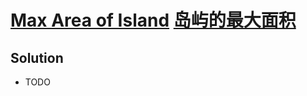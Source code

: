 # [Max Area of Island](https://leetcode.com/problems/max-area-of-island/) [岛屿的最大面积](https://leetcode-cn.com/problems/max-area-of-island/)

## Solution
* TODO 